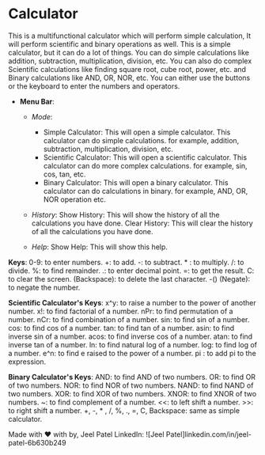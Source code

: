 # Calculator
This is a multifunctional calculator which will perform simple calculation, It will perform scientific and binary operations as well.
This is a simple calculator, but it can do a lot of things. You can do simple calculations like addition, subtraction, multiplication, division, etc.
You can also do complex Scientific calculations like finding square root, cube root, power, etc. and Binary calculations like AND, OR, NOR, etc.
You can either use the buttons or the keyboard to enter the numbers and operators.

- **Menu Bar**:
  - *Mode*:
    - Simple Calculator: This will open a simple calculator. This calculator can do simple calculations. for example, addition, subtraction, multiplication, division, etc.
    - Scientific Calculator: This will open a scientific calculator. This calculator can do more complex calculations. for example, sin, cos, tan, etc.
    - Binary Calculator: This will open a binary calculator. This calculator can do calculations in binary. for example, AND, OR, NOR operation etc.

  - *History*:
    Show History: This will show the history of all the calculations you have done.
    Clear History: This will clear the history of all the calculations you have done.

  - *Help*:
    Show Help: This will show this help.

**Keys**:
    0-9: to enter numbers.
    +: to add.
    -: to subtract.
    * : to multiply.
    /: to divide.
    %: to find remainder.
    .: to enter decimal point.
    =: to get the result.
    C: to clear the screen.
    (Backspace): to delete the last character.
    -() (Negate): to negate the number.

**Scientific Calculator's Keys**:
    x^y: to raise a number to the power of another number.
    x!: to find factorial of a number.
    nPr: to find permutation of a number.
    nCr: to find combination of a number.
    sin: to find sin of a number.
    cos: to find cos of a number.
    tan: to find tan of a number.
    asin: to find inverse sin of a number.
    acos: to find inverse cos of a number.
    atan: to find inverse tan of a number.
    ln: to find natural log of a number.
    log: to find log of a number.
    e^n: to find e raised to the power of a number.
    pi : to add pi to the expression.

**Binary Calculator's Keys**:
    AND: to find AND of two numbers.
    OR: to find OR of two numbers.
    NOR: to find NOR of two numbers.
    NAND: to find NAND of two numbers.
    XOR: to find XOR of two numbers.
    XNOR: to find XNOR of two numbers.
    ~: to find complement of a number.
    <<: to left shift a number.
    >>: to right shift a number.
    +, -, * , /, %, ., =, C, Backspace: same as simple calculator.

Made with ❤️ with by, Jeel Patel
LinkedIn: ![Jeel Patel]linkedin.com/in/jeel-patel-6b630b249

